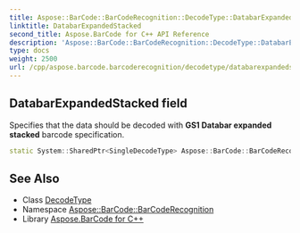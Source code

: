 ```yaml
---
title: Aspose::BarCode::BarCodeRecognition::DecodeType::DatabarExpandedStacked field
linktitle: DatabarExpandedStacked
second_title: Aspose.BarCode for C++ API Reference
description: 'Aspose::BarCode::BarCodeRecognition::DecodeType::DatabarExpandedStacked field. Specifies that the data should be decoded with GS1 Databar expanded stacked barcode specification in C++.'
type: docs
weight: 2500
url: /cpp/aspose.barcode.barcoderecognition/decodetype/databarexpandedstacked/
---
```

## DatabarExpandedStacked field


Specifies that the data should be decoded with **GS1 Databar expanded stacked** barcode specification.

```cpp
static System::SharedPtr<SingleDecodeType> Aspose::BarCode::BarCodeRecognition::DecodeType::DatabarExpandedStacked
```




## See Also

* Class [DecodeType](../)
* Namespace [Aspose::BarCode::BarCodeRecognition](../../)
* Library [Aspose.BarCode for C++](../../../)
